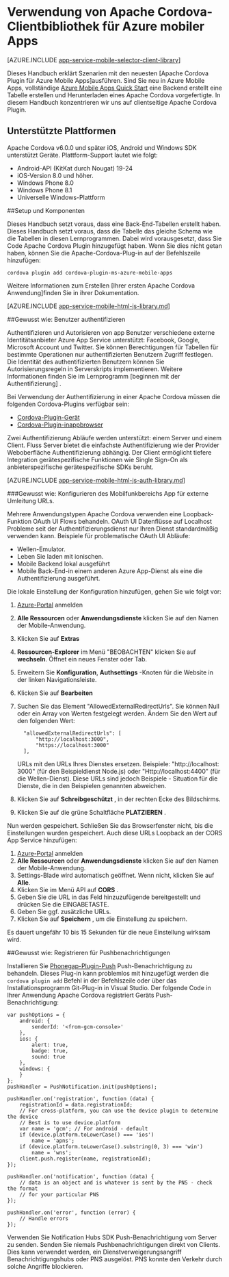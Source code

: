 <properties
    pageTitle="Verwendung von Apache Cordova Plugin für Azure mobiler Apps"
    description="Verwendung von Apache Cordova Plugin für Azure mobiler Apps"
    services="app-service\mobile"
    documentationCenter="javascript"
    authors="adrianhall"
    manager="erikre"
    editor=""/>

<tags
    ms.service="app-service-mobile"
    ms.workload="mobile"
    ms.tgt_pltfrm="mobile-html"
    ms.devlang="javascript"
    ms.topic="article"
    ms.date="10/01/2016"
    ms.author="adrianha"/>

# <a name="how-to-use-apache-cordova-client-library-for-azure-mobile-apps"></a>Verwendung von Apache Cordova-Clientbibliothek für Azure mobiler Apps

[AZURE.INCLUDE [app-service-mobile-selector-client-library](../../includes/app-service-mobile-selector-client-library.md)]

Dieses Handbuch erklärt Szenarien mit den neuesten [Apache Cordova Plugin für Azure Mobile Apps]ausführen. Sind Sie neu in Azure Mobile Apps, vollständige [Azure Mobile Apps Quick Start] eine Backend erstellt eine Tabelle erstellen und Herunterladen eines Apache Cordova vorgefertigte. In diesem Handbuch konzentrieren wir uns auf clientseitige Apache Cordova Plugin.

## <a name="supported-platforms"></a>Unterstützte Plattformen

Apache Cordova v6.0.0 und später iOS, Android und Windows SDK unterstützt Geräte.  Plattform-Support lautet wie folgt:

* Android-API (KitKat durch Nougat) 19-24
* iOS-Version 8.0 und höher.
* Windows Phone 8.0
* Windows Phone 8.1
* Universelle Windows-Plattform

##<a name="Setup"></a>Setup und Komponenten

Dieses Handbuch setzt voraus, dass eine Back-End-Tabellen erstellt haben. Dieses Handbuch setzt voraus, dass die Tabelle das gleiche Schema wie die Tabellen in diesen Lernprogrammen. Dabei wird vorausgesetzt, dass Sie Code Apache Cordova Plugin hinzugefügt haben.  Wenn Sie dies nicht getan haben, können Sie die Apache-Cordova-Plug-in auf der Befehlszeile hinzufügen:

```
cordova plugin add cordova-plugin-ms-azure-mobile-apps
```

Weitere Informationen zum Erstellen [Ihrer ersten Apache Cordova Anwendung]finden Sie in ihrer Dokumentation.

[AZURE.INCLUDE [app-service-mobile-html-js-library.md](../../includes/app-service-mobile-html-js-library.md)]


##<a name="auth"></a>Gewusst wie: Benutzer authentifizieren

Authentifizieren und Autorisieren von app Benutzer verschiedene externe Identitätsanbieter Azure App Service unterstützt: Facebook, Google, Microsoft Account und Twitter. Sie können Berechtigungen für Tabellen für bestimmte Operationen nur authentifizierten Benutzern Zugriff festlegen. Die Identität des authentifizierten Benutzern können Sie Autorisierungsregeln in Serverskripts implementieren. Weitere Informationen finden Sie im Lernprogramm [beginnen mit der Authentifizierung] .

Bei Verwendung der Authentifizierung in einer Apache Cordova müssen die folgenden Cordova-Plugins verfügbar sein:

* [Cordova-Plugin-Gerät]
* [Cordova-Plugin-inappbrowser]

Zwei Authentifizierung Abläufe werden unterstützt: einem Server und einem Client.  Fluss Server bietet die einfachste Authentifizierung wie der Provider Weboberfläche Authentifizierung abhängig. Der Client ermöglicht tiefere Integration gerätespezifische Funktionen wie Single Sign-On als anbieterspezifische gerätespezifische SDKs beruht.

[AZURE.INCLUDE [app-service-mobile-html-js-auth-library.md](../../includes/app-service-mobile-html-js-auth-library.md)]

###<a name="configure-external-redirect-urls"></a>Gewusst wie: Konfigurieren des Mobilfunkbereichs App für externe Umleitung URLs.

Mehrere Anwendungstypen Apache Cordova verwenden eine Loopback-Funktion OAuth UI Flows behandeln.  OAuth UI Datenflüsse auf Localhost Probleme seit der Authentifizierungsdienst nur Ihren Dienst standardmäßig verwenden kann.  Beispiele für problematische OAuth UI Abläufe:

- Wellen-Emulator.
- Leben Sie laden mit ionischen.
- Mobile Backend lokal ausgeführt
- Mobile Back-End-in einem anderen Azure App-Dienst als eine die Authentifizierung ausgeführt.

Die lokale Einstellung der Konfiguration hinzufügen, gehen Sie wie folgt vor:

1. [Azure-Portal] anmelden
2. **Alle Ressourcen** oder **Anwendungsdienste** klicken Sie auf den Namen der Mobile-Anwendung.
3. Klicken Sie auf **Extras**
4. **Ressourcen-Explorer** im Menü "BEOBACHTEN" klicken Sie auf **wechseln**.  Öffnet ein neues Fenster oder Tab.
5. Erweitern Sie **Konfiguration**, **Authsettings** -Knoten für die Website in der linken Navigationsleiste.
6. Klicken Sie auf **Bearbeiten**
7. Suchen Sie das Element "AllowedExternalRedirectUrls".  Sie können Null oder ein Array von Werten festgelegt werden.  Ändern Sie den Wert auf den folgenden Wert:

         "allowedExternalRedirectUrls": [
             "http://localhost:3000",
             "https://localhost:3000"
         ],

    URLs mit den URLs Ihres Dienstes ersetzen.  Beispiele: "http://localhost: 3000" (für den Beispieldienst Node.js) oder "Http://localhost:4400" (für die Wellen-Dienst).  Diese URLs sind jedoch Beispiele - Situation für die Dienste, die in den Beispielen genannten abweichen.
8. Klicken Sie auf **Schreibgeschützt** , in der rechten Ecke des Bildschirms.
9. Klicken Sie auf die grüne Schaltfläche **PLATZIEREN** .

Nun werden gespeichert.  Schließen Sie das Browserfenster nicht, bis die Einstellungen wurden gespeichert.
Auch diese URLs Loopback an der CORS App Service hinzufügen:

1. [Azure-Portal] anmelden
2. **Alle Ressourcen** oder **Anwendungsdienste** klicken Sie auf den Namen der Mobile-Anwendung.
3. Settings-Blade wird automatisch geöffnet.  Wenn nicht, klicken Sie auf **Alle**.
4. Klicken Sie im Menü API auf **CORS** .
5. Geben Sie die URL in das Feld hinzuzufügende bereitgestellt und drücken Sie die EINGABETASTE.
6. Geben Sie ggf. zusätzliche URLs.
7. Klicken Sie auf **Speichern** , um die Einstellung zu speichern.

Es dauert ungefähr 10 bis 15 Sekunden für die neue Einstellung wirksam wird.

##<a name="register-for-push"></a>Gewusst wie: Registrieren für Pushbenachrichtigungen

Installieren Sie [Phonegap-Plugin-Push] Push-Benachrichtigung zu behandeln.  Dieses Plug-in kann problemlos mit hinzugefügt werden die `cordova plugin add` Befehl in der Befehlszeile oder über das Installationsprogramm Git-Plug-in in Visual Studio.  Der folgende Code in Ihrer Anwendung Apache Cordova registriert Geräts Push-Benachrichtigung:

```
var pushOptions = {
    android: {
        senderId: '<from-gcm-console>'
    },
    ios: {
        alert: true,
        badge: true,
        sound: true
    },
    windows: {
    }
};
pushHandler = PushNotification.init(pushOptions);

pushHandler.on('registration', function (data) {
    registrationId = data.registrationId;
    // For cross-platform, you can use the device plugin to determine the device
    // Best is to use device.platform
    var name = 'gcm'; // For android - default
    if (device.platform.toLowerCase() === 'ios')
        name = 'apns';
    if (device.platform.toLowerCase().substring(0, 3) === 'win')
        name = 'wns';
    client.push.register(name, registrationId);
});

pushHandler.on('notification', function (data) {
    // data is an object and is whatever is sent by the PNS - check the format
    // for your particular PNS
});

pushHandler.on('error', function (error) {
    // Handle errors
});
```

Verwenden Sie Notification Hubs SDK Push-Benachrichtigung vom Server zu senden.  Senden Sie niemals Pushbenachrichtigungen direkt von Clients. Dies kann verwendet werden, ein Dienstverweigerungsangriff Benachrichtigungshubs oder PNS ausgelöst.  PNS konnte den Verkehr durch solche Angriffe blockieren.

<!-- URLs. -->
[Azure-portal]: https://portal.azure.com
[Azure Mobile Apps Quick Start]: app-service-mobile-cordova-get-started.md
[Erste Schritte mit Authentifizierung]: app-service-mobile-cordova-get-started-users.md
[Add authentication to your app]: app-service-mobile-cordova-get-started-users.md

[Apache Cordova Plugin für Azure mobiler Apps]: https://www.npmjs.com/package/cordova-plugin-ms-azure-mobile-apps
[Ihre erste Apache Cordova Anwendung]: http://cordova.apache.org/#getstarted
[phonegap-facebook-plugin]: https://github.com/wizcorp/phonegap-facebook-plugin
[PhoneGap-Plugin-push]: https://www.npmjs.com/package/phonegap-plugin-push
[Cordova-Plugin-Gerät]: https://www.npmjs.com/package/cordova-plugin-device
[Cordova-Plugin-inappbrowser]: https://www.npmjs.com/package/cordova-plugin-inappbrowser
[Query object documentation]: https://msdn.microsoft.com/en-us/library/azure/jj613353.aspx
